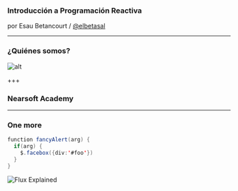 ### Introducción a Programación Reactiva

por Esau Betancourt / [@elbetasal](https://twitter.com/elbetasal)

---

### ¿Quiénes somos? 

![alt](assets/team.jpg)

+++
### Nearsoft Academy 


---

### One more 

```java
function fancyAlert(arg) {
  if(arg) {
    $.facebox({div:'#foo'})
  }
}
```

![Flux Explained](https://facebook.github.io/flux/img/flux-simple-f8-diagram-explained-1300w.png)